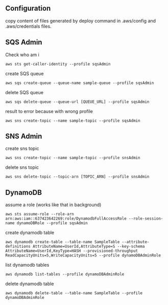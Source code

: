 ## Configuration

copy content of files generated by deploy command in .aws/config and .aws/credentials files.

## SQS Admin

Check who am i
```
aws sts get-caller-identity --profile sqsAdmin
```

create SQS queue

```
aws sqs create-queue --queue-name sample-queue --profile sqsAdmin
```

delete SQS queue

```
aws sqs delete-queue --queue-url [QUEUE_URL] --profile sqsAdmin
```

result to error because with wrong profile

```
aws sns create-topic --name sample-topic --profile sqsAdmin
```

## SNS Admin

create sns topic

```
aws sns create-topic --name sample-topic --profile snsAdmin
```

delete sns topic

```
aws sns delete-topic --topic-arn [TOPIC_ARN] --profile snsAdmin
```

## DynamoDB

assume a role (works like that in background)

```
aws sts assume-role --role-arn arn:aws:iam::637423642269:role/DynamodbFullAccessRole --role-session-name dynamoDBRole --profile sqsAdmin
```

create dynamodb table

```
aws dynamodb create-table --table-name SampleTable --attribute-definitions AttributeName=UserId,AttributeType=S --key-schema AttributeName=UserId,KeyType=HASH --provisioned-throughput ReadCapacityUnits=5,WriteCapacityUnits=5 --profile dynamoDBAdminRole
```

list dynamodb tables

```
aws dynamodb list-tables --profile dynamoDBAdminRole
```

delete dynamodb table

```
aws dynamodb delete-table --table-name SampleTable --profile dynamoDBAdminRole
```
